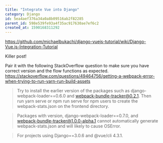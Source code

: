 ```yaml
---
title: "Integrate Vue into Django"
category: Django
id: 5ea4aef376a34a0a8b09516ab2f82285
parent_id: 598e539fe93a4f35ac917630ae7ef6c2
created_at: 1590168311292
---
```


https://github.com/michaelbukachi/django-vuejs-tutorial/wiki/Django-Vue.js-Integration-Tutorial

Killer post!


Pair it with the following StackOverflow question to make sure you have correct version and the flow functions as expected. https://stackoverflow.com/questions/49464756/getting-a-webpack-error-when-trying-to-run-yarn-run-build-assets



> Try to install the earlier version of the packages such as django-webpack-loader==0.6.0 and webpack-bundle-tracker@0.2.1. Then run yarn serve or npm run serve for npm users to create the webpack-stats.json on the frontend directory.

> Packages with version, django-webpack-loader==0.7.0, and webpack-bundle-tracker@1.0.0-alpha.1 cannot automatically generate webpack-stats.json and will likely to cause OSError.

> For projects using Django==3.0.6 and @vue/cli 4.3.1.

    